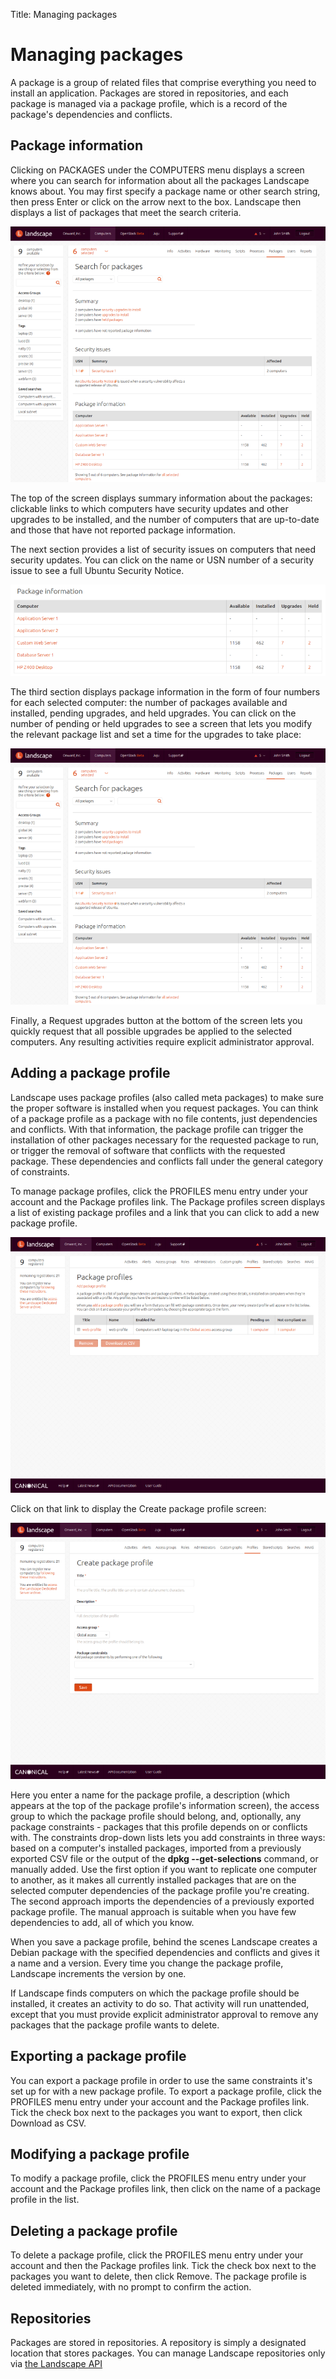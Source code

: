 Title: Managing packages

# Managing packages

A package is a group of related files that comprise everything you need to
install an application. Packages are stored in repositories, and each package
is managed via a package profile, which is a record of the package's
dependencies and conflicts.

## Package information

Clicking on PACKAGES under the COMPUTERS menu displays a screen where you can
search for information about all the packages Landscape knows about. You may
first specify a package name or other search string, then press Enter or click
on the arrow next to the box. Landscape then displays a list of packages that
meet the search criteria.

![Package search](../media/managepackages1.png)

  
The top of the screen displays summary information about the packages:
clickable links to which computers have security updates and other upgrades to
be installed, and the number of computers that are up-to-date and those that
have not reported package information.

The next section provides a list of security issues on computers that need
security updates. You can click on the name or USN number of a security issue
to see a full Ubuntu Security Notice.

![Package information](../media/managepackages2.png)

The third section displays package information in the form of four numbers for
each selected computer: the number of packages available and installed,
pending upgrades, and held upgrades. You can click on the number of pending or
held upgrades to see a screen that lets you modify the relevant package list
and set a time for the upgrades to take place:

![Package upgrades](../media/managepackages3.png)

Finally, a Request upgrades button at the bottom of the screen lets you
quickly request that all possible upgrades be applied to the selected
computers. Any resulting activities require explicit administrator approval.

## Adding a package profile

Landscape uses package profiles (also called meta packages) to make sure the
proper software is installed when you request packages. You can think of a
package profile as a package with no file contents, just dependencies and
conflicts. With that information, the package profile can trigger the
installation of other packages necessary for the requested package to run, or
trigger the removal of software that conflicts with the requested package.
These dependencies and conflicts fall under the general category of
constraints.

To manage package profiles, click the PROFILES menu entry under your account
and the Package profiles link. The Package profiles screen displays a list of
existing package profiles and a link that you can click to add a new package
profile.


![Package profiles](../media/managepackages4.png)

Click on that link to display the Create package profile screen:

![Create package profile](../media/managepackages5.png)

Here you enter a name for the package profile, a description (which appears at
the top of the package profile's information screen), the access group to
which the package profile should belong, and, optionally, any package
constraints - packages that this profile depends on or conflicts with. The
constraints drop-down lists lets you add constraints in three ways: based on a
computer's installed packages, imported from a previously exported CSV file or
the output of the **dpkg --get-selections** command, or manually added. Use
the first option if you want to replicate one computer to another, as it makes
all currently installed packages that are on the selected computer
dependencies of the package profile you're creating. The second approach
imports the dependencies of a previously exported package profile. The manual
approach is suitable when you have few dependencies to add, all of which you
know.

When you save a package profile, behind the scenes Landscape creates a Debian
package with the specified dependencies and conflicts and gives it a name and
a version. Every time you change the package profile, Landscape increments the
version by one.

If Landscape finds computers on which the package profile should be installed,
it creates an activity to do so. That activity will run unattended, except
that you must provide explicit administrator approval to remove any packages
that the package profile wants to delete.

## Exporting a package profile

You can export a package profile in order to use the same constraints it's set
up for with a new package profile. To export a package profile, click the
PROFILES menu entry under your account and the Package profiles link. Tick the
check box next to the packages you want to export, then click Download as CSV.

## Modifying a package profile

To modify a package profile, click the  PROFILES menu entry under your account
and the Package profiles link, then click on the name of a package profile in
the list.

## Deleting a package profile

To delete a package profile, click the  PROFILES menu entry under your account
and then the  Package profiles link. Tick the check box next to the packages
you want to delete, then click Remove. The package profile is deleted
immediately, with no prompt to confirm the action.

## Repositories

Packages are stored in repositories. A repository is simply a designated
location that stores packages. You can manage Landscape repositories only via
[the Landscape API][landscapeapi]

[landscapeapi]: ./landscape-api.md
